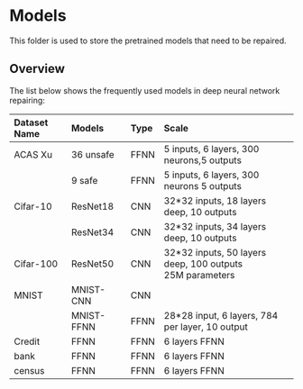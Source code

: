 # Models

This folder is used to store the pretrained models that need to be repaired.

## Overview

The list below shows the frequently used models in deep neural network repairing:

| Dataset Name | Models     | Type | Scale                                                           |
| :----------- | :--------- | :--- | :-------------------------------------------------------------- |
| ACAS Xu      | 36 unsafe  | FFNN | 5 inputs, 6 layers, 300 neurons,5 outputs                       |
|              | 9 safe     | FFNN | 5 inputs, 6 layers, 300 neurons 5 outputs                       |
| Cifar-10     | ResNet18   | CNN  | 32\*32 inputs, 18 layers deep, 10 outputs                       |
|              | ResNet34   | CNN  | 32\*32 inputs, 34 layers deep, 10 outputs                       |
| Cifar-100    | ResNet50   | CNN  | 32\*32 inputs, 50 layers deep, 100 outputs <br>  25M parameters |
| MNIST        | MNIST-CNN  | CNN  |                                                                 |
|              | MNIST-FFNN | FFNN | 28\*28 input, 6 layers, 784 per layer, 10 output                |
| Credit       | FFNN       | FFNN | 6 layers FFNN                                                   |
| bank         | FFNN       | FFNN | 6 layers FFNN                                                   |
| census       | FFNN       | FFNN | 6 layers FFNN                                                   |
